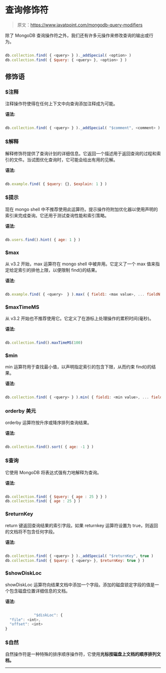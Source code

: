 # 查询修饰符

> 原文：<https://www.javatpoint.com/mongodb-query-modifiers>

除了 MongoDB 查询操作符之外，我们还有许多元操作来修改查询的输出或行为。

```js

db.collection.find( { <query> } )._addSpecial( <option> )
db.collection.find( { $query: { <query> }, <option> } )

```

## 修饰语

### $注释

注释操作符使得在任何上下文中向查询添加注释成为可能。

**语法:**

```js

db.collection.find( { <query> } )._addSpecial( "$comment", <comment> )

```

### $解释

解释修饰符提供了查询计划的详细信息。它返回一个描述用于返回查询的过程和索引的文件。当试图优化查询时，它可能会给出有用的见解。

**语法:**

```js

db.example.find( { $query: {}, $explain: 1 } )

```

### $提示

现在 mongo shell 中不推荐使用此运算符。提示操作符附加优化器以使用声明的索引来完成查询。它还用于测试查询性能和索引策略。

**语法:**

```js

db.users.find().hint( { age: 1 } )

```

### $max

从 v3.2 开始，max 运算符在 mongo shell 中被弃用。它定义了一个 max 值来指定给定索引的排他上限，以便限制 find()的结果。

**语法:**

```js

db.example.find( { <query>  } ).max( { field1: <max value>, ... fieldN: <max valueN> } )

```

### $maxTimeMS

从 v3.2 开始也不推荐使用它。它定义了在游标上处理操作的累积时间(毫秒)。

**语法:**

```js

db.collection.find().maxTimeMS(100)

```

### $min

min 运算符用于查找最小值，以声明指定索引的包含下限，从而约束 find()的结果。

**语法:**

```js

db.collection.find( { <query> } ).min( { field1: <min value>, ... fieldN: <min valueN>} )

```

### orderby 美元

orderby 运算符按升序或降序排列查询结果。

**语法:**

```js

db.collection.find().sort( { age: -1 } )

```

### $查询

它使用 MongoDB 将表达式强有力地解释为查询。

**语法:**

```js

db.collection.find( { $query: { age : 25 } } )
db.collection.find( { age : 25 } )

```

### $returnKey

return 键返回查询结果的索引字段。如果 returnkey 运算符设置为 true，则返回的文档将不包含任何字段。

**语法:**

```js

db.collection.find( { <query> } )._addSpecial( "$returnKey", true )
db.collection.find( { $query: { <query> }, $returnKey: true } )

```

### $showDiskLoc

showDiskLoc 运算符向结果文档中添加一个字段。添加的磁盘锁定字段的值是一个包含磁盘位置详细信息的文档。

**语法:**

```js

             "$diskLoc": {
  "file": <int>,
  "offset": <int>
}

```

### $自然

自然操作符是一种特殊的排序顺序操作符，它使用**光标按磁盘上文档的顺序排列文档。**

* * *